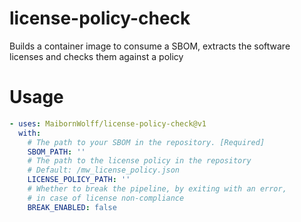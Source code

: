 # license-policy-check
Builds a container image to consume a SBOM, extracts the software licenses and checks them against a policy

# Usage
```yaml
- uses: MaibornWolff/license-policy-check@v1
  with:
    # The path to your SBOM in the repository. [Required]
    SBOM_PATH: ''
    # The path to the license policy in the repository
    # Default: /mw_license_policy.json
    LICENSE_POLICY_PATH: ''
    # Whether to break the pipeline, by exiting with an error,
    # in case of license non-compliance
    BREAK_ENABLED: false
```
